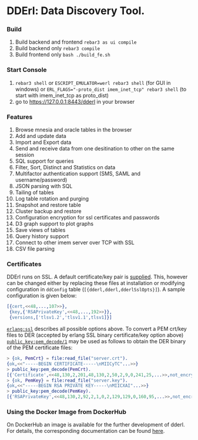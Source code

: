 DDErl: Data Discovery Tool.
=====

### Build
1. Build backend and frontend `rebar3 as ui compile`
1. Build backend only `rebar3 compile`
1. Build frontend only `bash ./build_fe.sh`
### Start Console
1. `rebar3 shell` or `ESCRIPT_EMULATOR=werl rebar3 shell` (for GUI in windows) or `ERL_FLAGS="-proto_dist imem_inet_tcp" rebar3 shell` (to start with imem_inet_tcp as proto_dist)
1. go to https://127.0.0.1:8443/dderl in your browser
### Features
1. Browse mnesia and oracle tables in the browser
1. Add and update data
1. Import and Export data
1. Send and receive data from one desitination to other on the same session
1. SQL support for queries
1. Filter, Sort, Distinct and Statistics on data
1. Multifactor authentication support (SMS, SAML and username/password)
1. JSON parsing with SQL 
1. Tailing of tables 
1. Log table rotation and purging
1. Snapshot and restore table
1. Cluster backup and restore
1. Configuration encryption for ssl certificates and passwords
1. D3 graph support to plot graphs
1. Save views of tables 
1. Query history support
1. Connect to other imem server over TCP with SSL
1. CSV file parsing

### Certificates
DDErl runs on SSL. A default certificate/key pair is [supplied](https://bitbucket.org/konnexions/dderl/src/master/priv/certs/). This, however can be changed either by replacing these files at installation or modifying configuration in `ddConfig` table (`[{dderl,dderl,dderlSslOpts}]`). A sample configuration is given below:
```erlang
[{cert,<<48,...,107>>},
 {key,{'RSAPrivateKey',<<48,...,192>>}},
 {versions,['tlsv1.2','tlsv1.1',tlsv1]}]
```
[`erlang:ssl`](http://erlang.org/doc/man/ssl.html) describes all possible options above.
To convert a PEM crt/key files to DER (accepted by erlang SSL binary certificate/key option above) [`public_key:pem_decode/1`](http://www.erlang.org/doc/man/public_key.html#pem_decode-1) may be used as follows to obtain the DER binary of the PEM certificate files:
```erlang
> {ok, PemCrt} = file:read_file("server.crt").
{ok,<<"-----BEGIN CERTIFICATE-----\nMIICyTC"...>>}
> public_key:pem_decode(PemCrt).
[{'Certificate',<<48,130,2,201,48,130,2,50,2,9,0,241,25,...>>,not_encrypted}]
> {ok, PemKey} = file:read_file("server.key").
{ok,<<"-----BEGIN RSA PRIVATE KEY-----\nMIICXAI"...>>}
> public_key:pem_decode(PemKey).              
[{'RSAPrivateKey',<<48,130,2,92,2,1,0,2,129,129,0,160,95,...>>,not_encrypted}]
```

### Using the Docker Image from DockerHub

On DockerHub an image is available for the further development of dderl. For details, the corresponding documentation can be found [here](https://hub.docker.com/repository/docker/konnexionsgmbh/dderl_dev).

